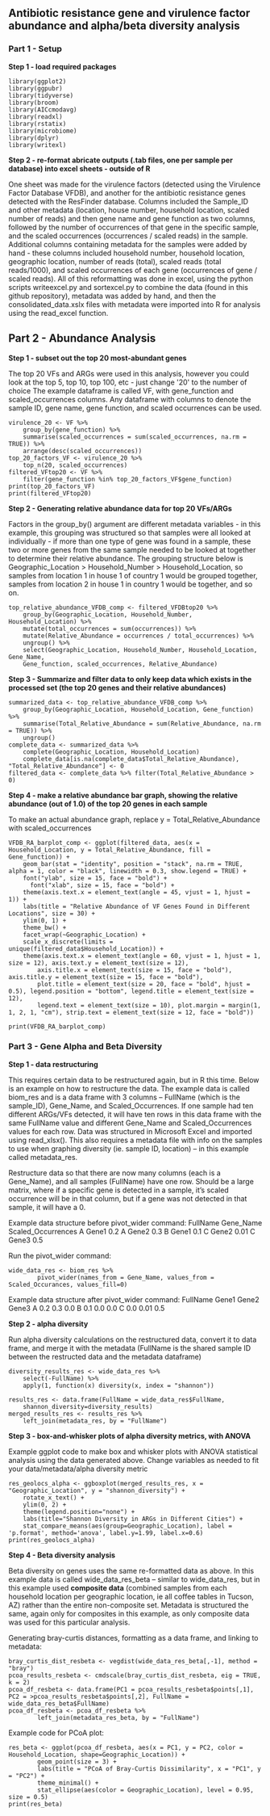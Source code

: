 ## Antibiotic resistance gene and virulence factor abundance and alpha/beta diversity analysis

### Part 1 - Setup

**Step 1 - load required packages**

```
library(ggplot2)
library(ggpubr)
library(tidyverse)
library(broom)
library(AICcmodavg)
library(readxl)
library(rstatix)
library(microbiome)
library(dplyr)
library(writexl)
```

**Step 2 - re-format abricate outputs (.tab files, one per sample per database) into excel sheets - outside of R**

One sheet was made for the virulence factors (detected using the Virulence Factor Database VFDB), and another for the antibiotic resistance genes detected with the ResFinder database. Columns included the Sample_ID and other metadata (location, house number, household location, scaled number of reads) and then gene name and gene function as two columns, followed by the number of occurrences of that gene in the specific sample, and the scaled occurrences (occurrences / scaled reads) in the sample. Additional columns containing metadata for the samples were added by hand - these columns included household number, household location, geographic location, number of reads (total), scaled reads (total reads/1000), and scaled occurrences of each gene (occurrences of gene / scaled reads). All of this reformatting was done in excel, using the python scripts writeexcel.py and sortexcel.py to combine the data (found in this github repository), metadata was added by hand, and then the consolidated_data.xslx files with metadata were imported into R for analysis using the read_excel function. 

## Part 2 - Abundance Analysis

**Step 1 - subset out the top 20 most-abundant genes**

The top 20 VFs and ARGs were used in this analysis, however you could look at the top 5, top 10, top 100, etc - just change '20' to the number of choice
The example dataframe is called VF, with gene_function and scaled_occurrences columns. Any dataframe with columns to denote the sample ID, gene name, gene function, and scaled occurrences can be used.

```
virulence_20 <- VF %>%
    group_by(gene_function) %>%
    summarise(scaled_occurrences = sum(scaled_occurrences, na.rm = TRUE)) %>%
    arrange(desc(scaled_occurrences))
top_20_factors_VF <- virulence_20 %>%
    top_n(20, scaled_occurrences)
filtered_VFtop20 <- VF %>%
    filter(gene_function %in% top_20_factors_VF$gene_function)
print(top_20_factors_VF)
print(filtered_VFtop20)
```

**Step 2 - Generating relative abundance data for top 20 VFs/ARGs**

Factors in the group_by() argument are different metadata variables - in this example, this grouping was structured so that samples were all looked at individually - if more than one type of gene was found in a sample, these two or more genes from the same sample needed to be looked at together to determine their relative abundance. The grouping structure below is Geographic_Location > Household_Number > Household_Location, so samples from location 1 in house 1 of country 1 would be grouped together, samples from location 2 in house 1 in country 1 would be together, and so on.

```
top_relative_abundance_VFDB_comp <- filtered_VFDBtop20 %>%
    group_by(Geographic_Location, Household_Number, Household_Location) %>%
    mutate(total_occurrences = sum(occurrences)) %>%
    mutate(Relative_Abundance = occurrences / total_occurrences) %>%
    ungroup() %>%
    select(Geographic_Location, Household_Number, Household_Location, Gene_Name,
    Gene_function, scaled_occurrences, Relative_Abundance)
```

**Step 3 - Summarize and filter data to only keep data which exists in the processed set (the top 20 genes and their relative abundances)**

```
summarized_data <- top_relative_abundance_VFDB_comp %>%
    group_by(Geographic_Location, Household_Location, Gene_function) %>%
    summarise(Total_Relative_Abundance = sum(Relative_Abundance, na.rm = TRUE)) %>%
    ungroup()
complete_data <- summarized_data %>%
    complete(Geographic_Location, Household_Location)
    complete_data[is.na(complete_data$Total_Relative_Abundance), "Total_Relative_Abundance"] <- 0
filtered_data <- complete_data %>% filter(Total_Relative_Abundance > 0)
```

**Step 4 - make a relative abundance bar graph, showing the relative abundance (out of 1.0) of the top 20 genes in each sample**

To make an actual abundance graph, replace y = Total_Relative_Abundance with scaled_occurrences


```
VFDB_RA_barplot_comp <- ggplot(filtered_data, aes(x = Household_Location, y = Total_Relative_Abundance, fill = Gene_function)) + 
    geom_bar(stat = "identity", position = "stack", na.rm = TRUE, alpha = 1, color = "black", linewidth = 0.3, show.legend = TRUE) +
  	font("ylab", size = 15, face = "bold") +
 	  font("xlab", size = 15, face = "bold") + 
    theme(axis.text.x = element_text(angle = 45, vjust = 1, hjust = 1)) +
    labs(title = "Relative Abundance of VF Genes Found in Different Locations", size = 30) +
  	ylim(0, 1) + 
  	theme_bw() + 
  	facet_wrap(~Geographic_Location) + 
    scale_x_discrete(limits = unique(filtered_data$Household_Location)) +
  	theme(axis.text.x = element_text(angle = 60, vjust = 1, hjust = 1, size = 12), axis.text.y = element_text(size = 12),
        axis.title.x = element_text(size = 15, face = "bold"),   axis.title.y = element_text(size = 15, face = "bold"),
        plot.title = element_text(size = 20, face = "bold", hjust = 0.5), legend.position = "bottom", legend.title = element_text(size = 12),
        legend.text = element_text(size = 10), plot.margin = margin(1, 1, 2, 1, "cm"), strip.text = element_text(size = 12, face = "bold"))

print(VFDB_RA_barplot_comp)
```

### Part 3 - Gene Alpha and Beta Diversity

**Step 1 - data restructuring**

This requires certain data to be restructured again, but in R this time. Below is an example on how to restructure the data. The example data is called biom_res and is a data frame with 3 columns – FullName (which is the sample_ID), Gene_Name, and Scaled_Occurrences. If one sample had ten different ARGs/VFs detected, it will have ten rows in this data frame with the same FullName value and different Gene_Name and Scaled_Occurrences values for each row. Data was structured in Microsoft Excel and imported using read_xlsx(). This also requires a metadata file with info on the samples to use when graphing diversity (ie. sample ID, location) – in this example called metadata_res.

Restructure data so that there are now many columns (each is a Gene_Name), and all samples (FullName) have one row. Should be a large matrix, where if a specific gene is detected in a sample, it’s scaled occurrence will be in that column, but if a gene was not detected in that sample, it will have a 0. 

Example data structure before pivot_wider command:
FullName	Gene_Name	Scaled_Occurrences
A	        Gene1	        0.2
A	        Gene2	        0.3
B	        Gene1	        0.1
C	        Gene2	        0.01
C	        Gene3	        0.5

Run the pivot_wider command:

```
wide_data_res <- biom_res %>%
        pivot_wider(names_from = Gene_Name, values_from = Scaled_Occurances, values_fill=0)
```

Example data structure after pivot_wider command:
FullName	Gene1	Gene2	Gene3
A	        0.2	    0.3	    0.0
B	        0.1	    0.0	    0.0
C	        0.0	    0.01	0.5

**Step 2 - alpha diversity**

Run alpha diversity calculations on the restructured data, convert it to data frame, and merge it with the metadata (FullName is the shared sample ID between the restructed data and the metadata dataframe)

```
diversity_results_res <- wide_data_res %>%
    select(-FullName) %>%
    apply(1, function(x) diversity(x, index = "shannon"))

results_res <- data.frame(FullName = wide_data_res$FullName,
    shannon_diversity=diversity_results)
merged_results_res <- results_res %>%
    left_join(metadata_res, by = "FullName")
```

**Step 3 - box-and-whisker plots of alpha diversity metrics, with ANOVA**

Example ggplot code to make box and whisker plots with ANOVA statistical analysis using the data generated above. Change variables as needed to fit your data/metadata/alpha diversity metric

```
res_geolocs_alpha <- ggboxplot(merged_results_res, x = "Geographic_Location", y = "shannon_diversity") +
    rotate_x_text() +
    ylim(0, 2) +
    theme(legend.position="none") +
    labs(title="Shannon Diversity in ARGs in Different Cities") +
    stat_compare_means(aes(group=Geographic_Location), label = 'p.format', method='anova', label.y=1.99, label.x=0.6)
print(res_geolocs_alpha)
```

**Step 4 - Beta diversity analysis**

Beta diversity on genes uses the same re-formatted data as above. In this example data is called wide_data_res_beta – similar to wide_data_res, but in this example used **composite data** (combined samples from each household location per geographic location, ie all coffee tables in Tucson, AZ) rather than the entire non-composite set. Metadata is structured the same, again only for composites in this example, as only composite data was used for this particular analysis. 

Generating bray-curtis distances, formatting as a data frame, and linking to metadata: 

```
bray_curtis_dist_resbeta <- vegdist(wide_data_res_beta[,-1], method = "bray")
pcoa_results_resbeta <- cmdscale(bray_curtis_dist_resbeta, eig = TRUE, k = 2)
pcoa_df_resbeta <- data.frame(PC1 = pcoa_results_resbeta$points[,1], PC2 = >pcoa_results_resbeta$points[,2], FullName = wide_data_res_beta$FullName)
pcoa_df_resbeta <- pcoa_df_resbeta %>%
        left_join(metadata_res_beta, by = "FullName")
```

Example code for PCoA plot:

```
res_beta <- ggplot(pcoa_df_resbeta, aes(x = PC1, y = PC2, color = Household_Location, shape=Geographic_Location)) +
        geom_point(size = 3) +
        labs(title = "PCoA of Bray-Curtis Dissimilarity", x = "PC1", y = "PC2") +
        theme_minimal() +
        stat_ellipse(aes(color = Geographic_Location), level = 0.95, size = 0.5)
print(res_beta)
```

















